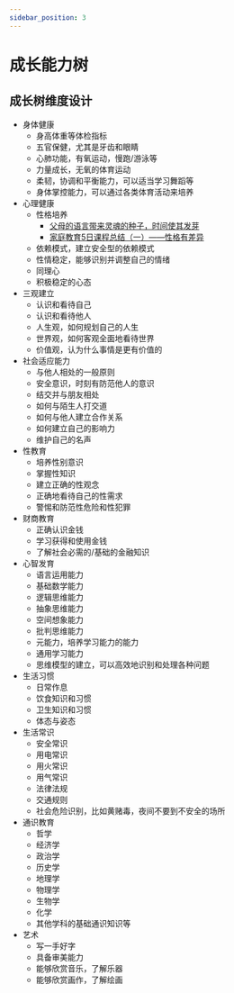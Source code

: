 ```yaml
---
sidebar_position: 3
---
```


# 成长能力树

## 成长树维度设计

- 身体健康
  - 身高体重等体检指标
  - 五官保健，尤其是牙齿和眼睛
  - 心肺功能，有氧运动，慢跑/游泳等
  - 力量成长，无氧的体育运动
  - 柔韧，协调和平衡能力，可以适当学习舞蹈等
  - 身体掌控能力，可以通过各类体育活动来培养
- 心理健康
  - 性格培养
    - [父母的语言带来灵魂的种子，时间使其发芽](#)
    - [家庭教育5日课程总结（一）——性格有差异](#)
  - 依赖模式，建立安全型的依赖模式
  - 性情稳定，能够识别并调整自己的情绪
  - 同理心
  - 积极稳定的心态
- 三观建立
  - 认识和看待自己
  - 认识和看待他人
  - 人生观，如何规划自己的人生
  - 世界观，如何客观全面地看待世界
  - 价值观，认为什么事情是更有价值的
- 社会适应能力
  - 与他人相处的一般原则
  - 安全意识，时刻有防范他人的意识
  - 结交并与朋友相处
  - 如何与陌生人打交道
  - 如何与他人建立合作关系
  - 如何建立自己的影响力
  - 维护自己的名声
- 性教育
  - 培养性别意识
  - 掌握性知识
  - 建立正确的性观念
  - 正确地看待自己的性需求
  - 警惕和防范性危险和性犯罪
- 财商教育
  - 正确认识金钱
  - 学习获得和使用金钱
  - 了解社会必需的/基础的金融知识
- 心智发育
  - 语言运用能力
  - 基础数学能力
  - 逻辑思维能力
  - 抽象思维能力
  - 空间想象能力
  - 批判思维能力
  - 元能力，培养学习能力的能力
  - 通用学习能力
  - 思维模型的建立，可以高效地识别和处理各种问题
- 生活习惯
  - 日常作息
  - 饮食知识和习惯
  - 卫生知识和习惯
  - 体态与姿态
- 生活常识
  - 安全常识
  - 用电常识
  - 用火常识
  - 用气常识
  - 法律法规
  - 交通规则
  - 社会危险识别，比如黄赌毒，夜间不要到不安全的场所
- 通识教育
  - 哲学
  - 经济学
  - 政治学
  - 历史学
  - 地理学
  - 物理学
  - 生物学
  - 化学
  - 其他学科的基础通识知识等
- 艺术
  - 写一手好字
  - 具备审美能力
  - 能够欣赏音乐，了解乐器
  - 能够欣赏画作，了解绘画
